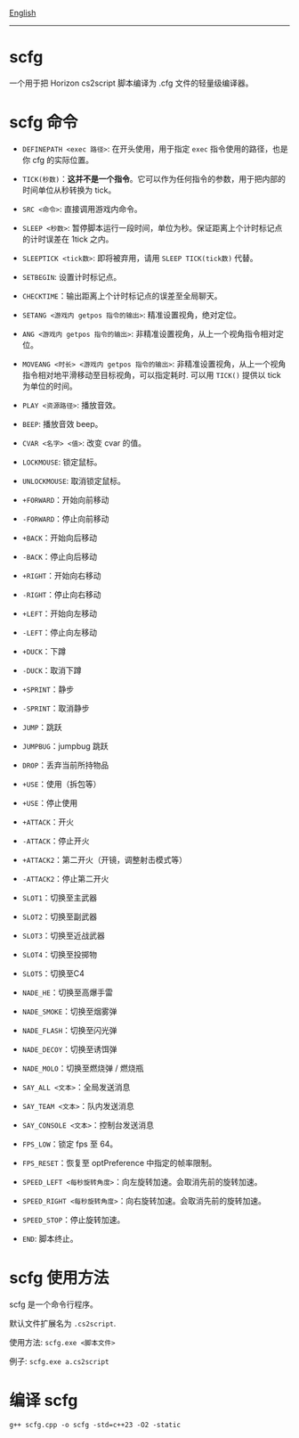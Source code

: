 [English](/README_en_us.md)

---

# scfg
一个用于把 Horizon cs2script 脚本编译为 .cfg 文件的轻量级编译器。

# scfg 命令

- `DEFINEPATH <exec 路径>`: 在开头使用，用于指定 `exec` 指令使用的路径，也是你 cfg 的实际位置。
- `TICK(秒数)`：**这并不是一个指令**。它可以作为任何指令的参数，用于把内部的时间单位从秒转换为 tick。

- `SRC <命令>`: 直接调用游戏内命令。
- `SLEEP <秒数>`: 暂停脚本运行一段时间，单位为秒。保证距离上个计时标记点的计时误差在 1tick 之内。
- `SLEEPTICK <tick数>`: 即将被弃用，请用 `SLEEP TICK(tick数)` 代替。
- `SETBEGIN`: 设置计时标记点。
- `CHECKTIME`：输出距离上个计时标记点的误差至全局聊天。

- `SETANG <游戏内 getpos 指令的输出>`: 精准设置视角，绝对定位。
- `ANG <游戏内 getpos 指令的输出>`: 非精准设置视角，从上一个视角指令相对定位。
- `MOVEANG <时长> <游戏内 getpos 指令的输出>`: 非精准设置视角，从上一个视角指令相对地平滑移动至目标视角，可以指定耗时. 可以用 `TICK()` 提供以 tick 为单位的时间。

- `PLAY <资源路径>`: 播放音效。
- `BEEP`: 播放音效 beep。

- `CVAR <名字> <值>`: 改变 cvar 的值。

- `LOCKMOUSE`: 锁定鼠标。
- `UNLOCKMOUSE`: 取消锁定鼠标。

- `+FORWARD`：开始向前移动
- `-FORWARD`：停止向前移动
- `+BACK`：开始向后移动
- `-BACK`：停止向后移动
- `+RIGHT`：开始向右移动
- `-RIGHT`：停止向右移动
- `+LEFT`：开始向左移动
- `-LEFT`：停止向左移动
- `+DUCK`：下蹲
- `-DUCK`：取消下蹲
- `+SPRINT`：静步
- `-SPRINT`：取消静步
- `JUMP`：跳跃
- `JUMPBUG`：jumpbug 跳跃
- `DROP`：丢弃当前所持物品
- `+USE`：使用（拆包等）
- `+USE`：停止使用
- `+ATTACK`：开火
- `-ATTACK`：停止开火
- `+ATTACK2`：第二开火（开镜，调整射击模式等）
- `-ATTACK2`：停止第二开火
- `SLOT1`：切换至主武器
- `SLOT2`：切换至副武器
- `SLOT3`：切换至近战武器
- `SLOT4`：切换至投掷物
- `SLOT5`：切换至C4
- `NADE_HE`：切换至高爆手雷
- `NADE_SMOKE`：切换至烟雾弹
- `NADE_FLASH`：切换至闪光弹
- `NADE_DECOY`：切换至诱饵弹
- `NADE_MOLO`：切换至燃烧弹 / 燃烧瓶

- `SAY_ALL <文本>`：全局发送消息
- `SAY_TEAM <文本>`：队内发送消息
- `SAY_CONSOLE <文本>`：控制台发送消息
  
- `FPS_LOW`：锁定 fps 至 64。
- `FPS_RESET`：恢复至 optPreference 中指定的帧率限制。
  
- `SPEED_LEFT <每秒旋转角度>`：向左旋转加速。会取消先前的旋转加速。
- `SPEED_RIGHT <每秒旋转角度>`：向右旋转加速。会取消先前的旋转加速。
- `SPEED_STOP`：停止旋转加速。

- `END`: 脚本终止。

# scfg 使用方法

scfg 是一个命令行程序。

默认文件扩展名为 `.cs2script`.

使用方法: `scfg.exe <脚本文件>`

例子: `scfg.exe a.cs2script`

# 编译 scfg

`g++ scfg.cpp -o scfg -std=c++23 -O2 -static`